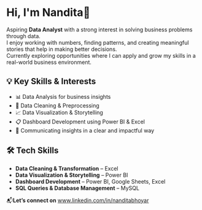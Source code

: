# Hi, I'm Nandita👋

Aspiring **Data Analyst** with a strong interest in solving business problems through data.  
I enjoy working with numbers, finding patterns, and creating meaningful stories that help in making better decisions.  
Currently exploring opportunities where I can apply and grow my skills in a real-world business environment.

## 💡 Key Skills & Interests

- 📊 Data Analysis for business insights  
- 🧹 Data Cleaning & Preprocessing  
- 📈 Data Visualization & Storytelling  
- 📋 Dashboard Development using Power BI & Excel
- 💬 Communicating insights in a clear and impactful way  

## 🛠️ Tech Skills

- **Data Cleaning & Transformation** – Excel 
- **Data Visualization & Storytelling** – Power BI 
- **Dashboard Development** – Power BI, Google Sheets, Excel  
- **SQL Queries & Database Management** – MySQL


📬**Let’s connect on** www.linkedin.com/in/nanditabhoyar

